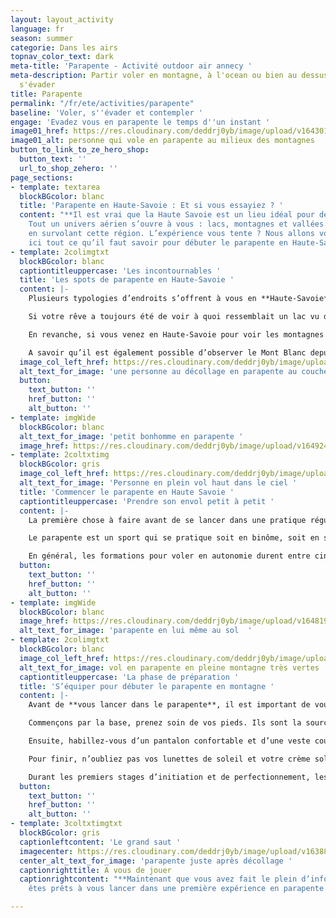 ```yaml
---
layout: layout_activity
language: fr
season: summer
categorie: Dans les airs
topnav_color_text: dark
meta-title: 'Parapente - Activité outdoor air annecy '
meta-description: Partir voler en montagne, à l'ocean ou bien au dessus d'un lac pour
  s'évader
title: Parapente
permalink: "/fr/ete/activities/parapente"
baseline: 'Voler, s''évader et contempler '
engage: 'Evadez vous en parapente le temps d''un instant '
image01_href: https://res.cloudinary.com/deddrj0yb/image/upload/v1643010436/website/summer/pablo-heimplatz-R4679uf28lY-unsplash_ysyjkx.jpg
image01_alt: personne qui vole en parapente au milieux des montagnes
button_to_link_to_ze_hero_shop:
  button_text: ''
  url_to_shop_zehero: ''
page_sections:
- template: textarea
  blockBGcolor: blanc
  title: 'Parapente en Haute-Savoie : Et si vous essayiez ? '
  content: "**Il est vrai que la Haute Savoie est un lieu idéal pour débuter le parapente.
    Tout un univers aérien s’ouvre à vous : lacs, montagnes et vallées sont à admirer
    en survolant cette région. L’expérience vous tente ? Nous allons vous expliquer
    ici tout ce qu’il faut savoir pour débuter le parapente en Haute-Savoie.**"
- template: 2colimgtxt
  blockBGcolor: blanc
  captiontitleuppercase: 'Les incontournables '
  title: 'Les spots de parapente en Haute-Savoie '
  content: |-
    Plusieurs typologies d’endroits s’offrent à vous en **Haute-Savoie**. Spots pour débutants, spots à sensations fortes ou encore spots avec vue iconique, il y en a pour tous les goûts et pour tous les **parapentistes**.

    Si votre rêve a toujours été de voir à quoi ressemblait un lac vu du ciel, nous vous conseillons le **Mont Revard** ou le **Col de la Forclaz**. Respectivement terrains d’envols les plus connus des villes de **Chambéry** et d’**Annecy**, vous pourrez vous élancer dans le vide pour observer les lacs du Bourget et d’Annecy.

    En revanche, si vous venez en Haute-Savoie pour voir les montagnes et rien d'autre, vous serez obligés de passer par la case **Chamonix** pour faire un vol. S’il y a bien une montagne à ne pas rater en dans la région, c’est évidemment le **Mont Blanc**. Bien sûr, le sommet le plus haut d’Europe est visible depuis de nombreux points de vue alpins, mais la vallée de Chamonix reste la plus privilégiée pour l’observer. Avec un vol de parapente partant des hauteurs de Chamonix, vous aurez l’occasion d’apercevoir l’iconique **Aiguille du Midi**, l’Aiguille des Grands Montets ou encore le glacier d’Argentière.

    A savoir qu’il est également possible d’observer le Mont Blanc depuis les airs en partant du Val d’Arly, la vallée perpendiculaire à celle de Chamonix. De plus, pour les lève-tôt, il est possible de voler en parapente autour des Montgolfières, qui se retrouvent tous les matins dans le village de **Praz-Sur-Arly**.
  image_col_left_href: https://res.cloudinary.com/deddrj0yb/image/upload/v1643010435/website/summer/juliette-g-jX61Kll0Q5g-unsplash_1_pjksgv.jpg
  alt_text_for_image: 'une personne au décollage en parapente au couché de soleil '
  button:
    text_button: ''
    href_button: ''
    alt_button: ''
- template: imgWide
  blockBGcolor: blanc
  alt_text_for_image: 'petit bonhomme en parapente '
  image_href: https://res.cloudinary.com/deddrj0yb/image/upload/v1649246849/website/assets/Personnages%20poses/Poses%20format%20large/Parapente_Pose.png
- template: 2coltxtimg
  blockBGcolor: gris
  image_col_left_href: https://res.cloudinary.com/deddrj0yb/image/upload/v1643010435/website/summer/franck-belin-NZHouAGfeds-unsplash_kapfoo.jpg
  alt_text_for_image: 'Personne en plein vol haut dans le ciel '
  title: 'Commencer le parapente en Haute Savoie '
  captiontitleuppercase: 'Prendre son envol petit à petit '
  content: |-
    La première chose à faire avant de se lancer dans une pratique régulière du parapente, c’est de faire un **baptême de l’air**. Pourquoi ? Pour la simple et bonne raison que certaines personnes ayant rêvé du parapente toute leur vie, se rendent compte qu’ils n’aiment pas les sensations que le sport procure une fois en l’air. Comme pour tous les sports à sensations fortes, il faut toujours essayer avant de se lancer dans des cours de pratique autonome.

    Le parapente est un sport qui se pratique soit en binôme, soit en solitaire, à vous de choisir ensuite quelle est la pratique qui vous attire davantage. A savoir que, pour débuter, vous devrez obligatoirement passer par la case **parapente bi-place** avant de vous élancer seul dans le grand vide.

    En général, les formations pour voler en autonomie durent entre cinq et huit jours, suivant les écoles. Vous trouverez toujours une partie pratique, qui vous apprendra principalement à gérer votre voile et vos outils de pilotage, ainsi qu’une partie théorique, pour apprendre les mécaniques de vol, la réglementation et l'appréhension de la météo. Ce dernier point est très important, puisque la **météo en Haute Savoie** est adorée par les parapentistes, parce qu’elle est propice aux courants d’air ascendants, qui vous aideront à voler plus loin et plus longtemps.
  button:
    text_button: ''
    href_button: ''
    alt_button: ''
- template: imgWide
  blockBGcolor: blanc
  image_href: https://res.cloudinary.com/deddrj0yb/image/upload/v1648195885/website/assets/Recadr%C3%A9es/parapente.png
  alt_text_for_image: 'parapente en lui même au sol  '
- template: 2colimgtxt
  blockBGcolor: blanc
  image_col_left_href: https://res.cloudinary.com/deddrj0yb/image/upload/v1638883625/website/summer/Parachute-paysage-nature_lygno2.jpg
  alt_text_for_image: vol en parapente en pleine montagne très vertes
  captiontitleuppercase: 'La phase de préparation '
  title: 'S’équiper pour débuter le parapente en montagne '
  content: |-
    Avant de **vous lancer dans le parapente**, il est important de vous équiper de la bonne manière. Un bon équipement vous permettra de profiter pleinement de vos sorties dans les airs, sans subir d’inconforts.

    Commençons par la base, prenez soin de vos pieds. Ils sont la source de chaleur qui régulent la température globale de votre corps, il faut donc les garder au sec et au chaud. Prévoyez donc des chaussettes respirantes, n’importe quelles chaussettes de sport feront l’affaire. Ensuite, des baskets sont indispensables pour votre sécurité à l’envol et l'atterrissage. Si vos baskets ont des semelles agrippantes ou des crampons, c’est encore mieux.

    Ensuite, habillez-vous d’un pantalon confortable et d’une veste coupe-vent. Selon la température, vous n’avez pas nécessairement besoin d’une couche chaude, mais une couche imperméable au vent sera toujours utile pour vous mettre à l'abri du frais.

    Pour finir, n’oubliez pas vos lunettes de soleil et votre crème solaire. Tout au long de votre **vol en parapente,** vous serez exposé directement au soleil, souvent face à lui et vous ne voudriez pas être ébloui et ne pas pouvoir profiter de la vue, n’est-ce pas ?

    Durant les premiers stages d’initiation et de perfectionnement, les **écoles de parapente** fournissent en général une **voile de parapente**, ainsi qu’**une sellette** et un casque. Nous vous conseillons d’attendre la fin de vos **stages de formation** avant de vous procurer ces équipements, vous aurez une idée bien plus précise de vos besoins et vos envies après ces quelques semaines de pratique.
  button:
    text_button: ''
    href_button: ''
    alt_button: ''
- template: 3coltxtimgtxt
  blockBGcolor: gris
  captionleftcontent: 'Le grand saut '
  imagecenter: https://res.cloudinary.com/deddrj0yb/image/upload/v1638883622/website/summer/Parapente-altitude_i8lptn.jpg
  center_alt_text_for_image: 'parapente juste après décollage '
  captionrighttitle: A vous de jouer
  captionrightcontent: "**Maintenant que vous avez fait le plein d’informations, vous
    êtes prêts à vous lancer dans une première expérience en parapente !** "

---
```

